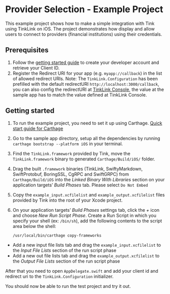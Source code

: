 # Provider Selection - Example Project 

This example project shows how to make a simple integration with Tink using TinkLink on iOS. The project demonstrates how display and allow users to connect to providers (financial institutions) using their credentials. 

## Prerequisites

1. Follow the [getting started guide](https://docs.tink.com/resources/getting-started/set-up-your-account) to create your developer account and retrieve your Client ID.
2. Register the Redirect URI for your app (e.g. `myapp://callback`) in the list of allowed redirect URIs.
Note: The `TinkLink.Configuration` has been prefilled with the default redirectURI `http://localhost:3000/callback`, you can also config the redirectURI at [TinkLink Console](`https://console.tink.com`), the value at the sample app has to match the value defined at TinkLink Console. 

## Getting started

1. To run the example project, you need to set it up using Carthage. [Quick start guide for Carthage](https://github.com/Carthage/Carthage#quick-start)
1. Go to the sample app directory, setup all the dependencies by running `carthage bootstrap --platform iOS` in your terminal.
1. Find the `TinkLink.framework` provided by Tink, move the `TinkLink.framework` binary to generated `Carthage/Build/iOS/` folder.
1. Drag the built `.framework` binaries (TinkLink, SwiftyMarkdown, SwiftProtobuf, BoringSSL, CgRPC and SwiftGRPC) from `Carthage/Build/iOS` into the _Linked Binary With Libraries_ section on your application targets’ _Build Phases_ tab. Please select `Do Not Embed`
1. Copy the `example_input.xcfilelist` and `example_output.xcfilelist` files provided by Tink into the root of your Xcode project.
1. On your application targets’ _Build Phases_ settings tab, click the _+_ icon and choose _New Run Script Phase_. Create a Run Script in which you specify your shell (ex: `/bin/sh`), add the following contents to the script area below the shell:

   ```sh
   /usr/local/bin/carthage copy-frameworks
   ```

- Add a new input file lists tab and drag the `example_input.xcfilelist` to the _Input File Lists_ section of the run script phase
- Add a new out file lists tab and drag  the `example_output.xcfilelist` to the _Output File Lists_ section of the run script phase

After that you need to open `AppDelegate.swift` and add your client id and redirect uri to the `TinkLink.Configuration` initializer.

You should now be able to run the test project and try it out.
